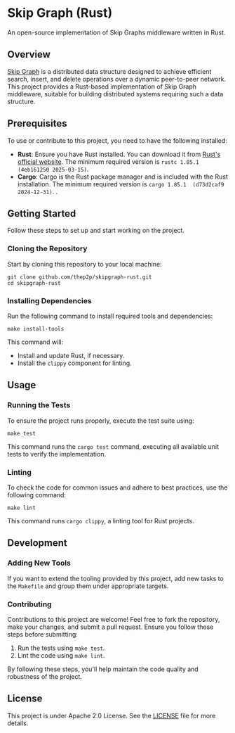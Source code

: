 # Skip Graph (Rust)

An open-source implementation of Skip Graphs middleware written in Rust.

## Overview

[Skip Graph]() is a distributed data structure designed to achieve efficient search, insert, and delete operations over a dynamic peer-to-peer 
network. 
This project provides a Rust-based implementation of Skip Graph middleware, suitable for building distributed systems requiring such a data structure.

## Prerequisites

To use or contribute to this project, you need to have the following installed:

- **Rust**: Ensure you have Rust installed. You can download it from [Rust's official website](https://rust-lang.org/). The minimum required 
  version is `rustc 1.85.1 (4eb161250 2025-03-15)`.
- **Cargo**: Cargo is the Rust package manager and is included with the Rust installation. The minimum required version is `cargo 1.85.1 
(d73d2caf9 2024-12-31)`.
  .

## Getting Started

Follow these steps to set up and start working on the project.

### Cloning the Repository

Start by cloning this repository to your local machine:

```shell script
git clone github.com/thep2p/skipgraph-rust.git
cd skipgraph-rust
```

### Installing Dependencies

Run the following command to install required tools and dependencies:

```shell script
make install-tools
```

This command will:
- Install and update Rust, if necessary.
- Install the `clippy` component for linting.

## Usage

### Running the Tests

To ensure the project runs properly, execute the test suite using:

```shell script
make test
```

This command runs the `cargo test` command, executing all available unit tests to verify the implementation.

### Linting

To check the code for common issues and adhere to best practices, use the following command:

```shell script
make lint
```

This command runs `cargo clippy`, a linting tool for Rust projects.

## Development

### Adding New Tools

If you want to extend the tooling provided by this project, add new tasks to the `Makefile` and group them under appropriate targets.

### Contributing

Contributions to this project are welcome! Feel free to fork the repository, make your changes, and submit a pull request. Ensure you follow these steps before submitting:

1. Run the tests using `make test`.
2. Lint the code using `make lint`.

By following these steps, you'll help maintain the code quality and robustness of the project.

## License

This project is under Apache 2.0 License. See the [LICENSE](LICENSE) file for more details.
```

